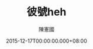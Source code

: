 ---
issue: 152
title: 彼號heh
author: 陳憲國
date: 2015-12-17T00:00:00.000+08:00
topic: 生活
difficulty: 1
wikidata: Q98095514
wikidata_link: https://www.wikidata.org/wiki/Q98095514
author_wikidata_link: https://www.wikidata.org/wiki/Q98096340
author_wikidata: Q98096340
---